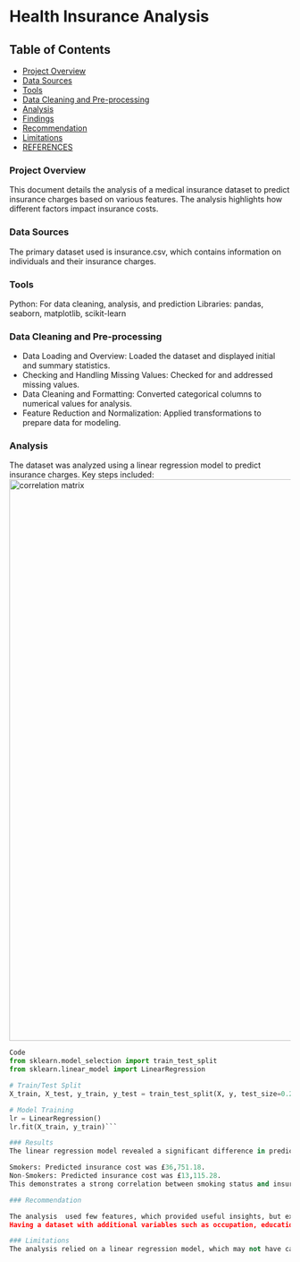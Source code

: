 # Health Insurance Analysis
## Table of Contents


- [Project Overview]( #Project-Overview)
- [Data Sources](#Data-Sources)
- [Tools ](Tools)
- [Data Cleaning and Pre-processing](#Data-Cleaning-and-Pre-processing)
- [Analysis ](Analysis)
- [Findings ](Findings)
-  [Recommendation ](Recommendations)
- [Limitations ](Limitations)
- [REFERENCES](REFERENCES)

### Project Overview
This document details the analysis of a medical insurance dataset to predict insurance charges based on various features. The analysis highlights how different factors impact insurance costs.

### Data Sources
The primary dataset used is insurance.csv, which contains information on individuals and their insurance charges.

### Tools
Python: For data cleaning, analysis, and prediction
Libraries: pandas, seaborn, matplotlib, scikit-learn
  
### Data Cleaning and Pre-processing

- Data Loading and Overview: Loaded the dataset and displayed initial and summary statistics.
- Checking and Handling Missing Values: Checked for and addressed missing values.
- Data Cleaning and Formatting: Converted categorical columns to numerical values for analysis.
- Feature Reduction and Normalization: Applied transformations to prepare data for modeling.

### Analysis
The dataset was analyzed using a linear regression model to predict insurance charges. Key steps included:
<img width="1003" alt="correlation matrix" src="https://github.com/user-attachments/assets/9fadba35-5efc-406d-80d8-d1ecb28d96e2">

```python
Code
from sklearn.model_selection import train_test_split
from sklearn.linear_model import LinearRegression

# Train/Test Split
X_train, X_test, y_train, y_test = train_test_split(X, y, test_size=0.2, random_state=42)

# Model Training
lr = LinearRegression()
lr.fit(X_train, y_train)```

### Results
The linear regression model revealed a significant difference in predicted insurance charges between smokers and non-smokers. Specifically:

Smokers: Predicted insurance cost was £36,751.18.
Non-Smokers: Predicted insurance cost was £13,115.28.
This demonstrates a strong correlation between smoking status and insurance charges, with smokers facing much higher premiums.

### Recommendation

The analysis  used few features, which provided useful insights, but expanding the feature set could enhance the model's accuracy.
Having a dataset with additional variables such as occupation, education level, geographic data, health history, and lifestyle factors may uncover deeper correlations and improve predictions. This broader approach could better capture variations in insurance costs and provide more precise predictions.

### Limitations
The analysis relied on a linear regression model, which may not have captured all complexities of the data. 

